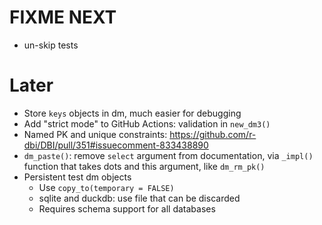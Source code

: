 # FIXME NEXT

- un-skip tests

# Later

- Store `keys` objects in dm, much easier for debugging
- Add "strict mode" to GitHub Actions: validation in `new_dm3()`
- Named PK and unique constraints: https://github.com/r-dbi/DBI/pull/351#issuecomment-833438890
- `dm_paste()`: remove `select` argument from documentation, via `_impl()` function that takes dots and this argument, like `dm_rm_pk()`
- Persistent test dm objects
  - Use `copy_to(temporary = FALSE)`
  - sqlite and duckdb: use file that can be discarded
  - Requires schema support for all databases
